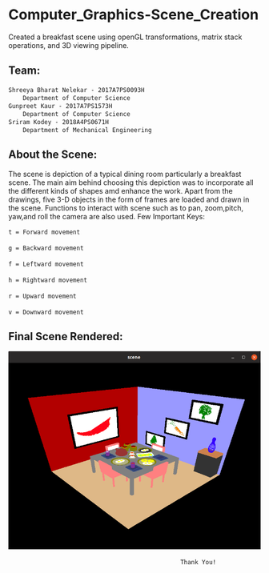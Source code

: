 # Computer_Graphics-Scene_Creation
Created a breakfast scene using openGL transformations, matrix stack operations, and 3D viewing pipeline.

## Team:

    Shreeya Bharat Nelekar - 2017A7PS0093H
        Department of Computer Science
    Gunpreet Kaur - 2017A7PS1573H
        Department of Computer Science
    Sriram Kodey - 2018A4PS0671H
        Department of Mechanical Engineering

## About the Scene:

The scene is depiction of a typical dining room particularly a breakfast scene. The main aim behind choosing this depiction was to incorporate all the different kinds of shapes amd enhance the work. Apart from the drawings, five 3-D objects in the form of frames are loaded and drawn in the scene. Functions to interact with scene such as to pan, zoom,pitch, yaw,and roll the camera are also used.
Few Important Keys:

    t = Forward movement

    g = Backward movement

    f = Leftward movement

    h = Rightward movement

    r = Upward movement

    v = Downward movement
    
 ## Final Scene Rendered:
    
  ![alt text](https://github.com/Shreeya1699/Computer_Graphics-Scene_Creation/blob/master/output.png)

                                                    Thank You!
